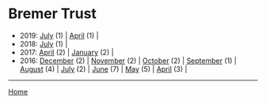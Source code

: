 # Bremer Trust

  * 2019: 
      [July](./bremer-trust-2019-07.md) (1) | 
      [April](./bremer-trust-2019-04.md) (1) | 
  * 2018: 
      [July](./bremer-trust-2018-07.md) (1) | 
  * 2017: 
      [April](./bremer-trust-2017-04.md) (2) | 
      [January](./bremer-trust-2017-01.md) (2) | 
  * 2016: 
      [December](./bremer-trust-2016-12.md) (2) | 
      [November](./bremer-trust-2016-11.md) (2) | 
      [October](./bremer-trust-2016-10.md) (2) | 
      [September](./bremer-trust-2016-09.md) (1) | 
      [August](./bremer-trust-2016-08.md) (4) | 
      [July](./bremer-trust-2016-07.md) (2) | 
      [June](./bremer-trust-2016-06.md) (7) | 
      [May](./bremer-trust-2016-05.md) (5) | 
      [April](./bremer-trust-2016-04.md) (3) | 

----

[Home](../)
